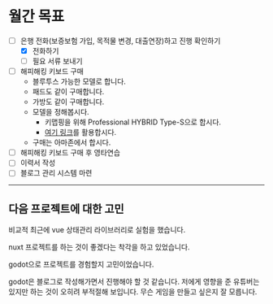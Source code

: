 # 월간 목표

- [ ] 은행 전화(보증보험 가입, 목적물 변경, 대출연장)하고 진행 확인하기
  - [x] 전화하기
  - [ ] 필요 서류 보내기
- [ ] 해피해킹 키보드 구매
  - 블루투스 가능한 모델로 합니다.
  - 패드도 같이 구매합니다.
  - 가방도 같이 구매합니다.
  - 모델을 정해봅시다.
    - 키맵핑을 위해 Professional HYBRID Type-S으로 합시다.
    - [여기 링크](https://smartstore.naver.com/flytojapan/products/3019389927)를 활용합시다.
  - 구매는 아마존에서 합시다.
- [ ] 해피해킹 키보드 구매 후 영타연습
- [ ] 이력서 작성
- [ ] 블로그 관리 시스템 마련
 
---

## 다음 프로젝트에 대한 고민 

비교적 최근에 vue 상태관리 라이브러리로 실험을 했습니다.

nuxt 프로젝트를 하는 것이 좋겠다는 착각을 하고 있었습니다.

godot으로 프로젝트를 경험할지 고민이었습니다.

godot은 블로그로 작성해가면서 진행해야 할 것 같습니다. 저에게 영향을 준 유튜버는 있지만 하는 것이 오히려 부적절해 보입니다. 무슨 게임을 만들고 싶은지 잘 모릅니다.

